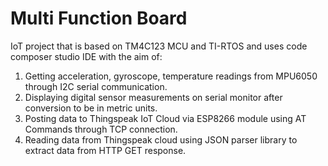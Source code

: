 # Multi Function Board
IoT project that is based on TM4C123 MCU and TI-RTOS and uses code composer studio IDE with the aim of:
1) Getting acceleration, gyroscope, temperature readings from MPU6050 through I2C serial communication.
2) Displaying digital sensor measurements on serial monitor after conversion to be in metric units.
3) Posting data to Thingspeak IoT Cloud via ESP8266 module using AT Commands through TCP connection.
4) Reading data from Thingspeak cloud using JSON parser library to extract data from HTTP GET response.

